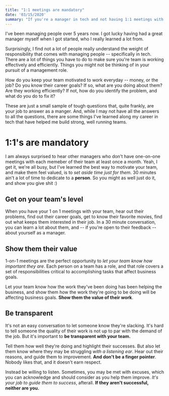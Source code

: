 ```yaml
---
title: "1:1 meetings are mandatory"
date: '03/15/2020'
summary: "If you're a manager in tech and not having 1:1 meetings with your team, you might be doing it wrong."
---
```


I've been managing people over 5 years now. I got lucky having had a great manager myself when I got started, who I really learned a lot from.

Surprisingly, I find not a lot of people really understand the weight of responsibility that comes with managing people -- specifically in tech. There are a lot of things you have to do to make sure you're team is working effectively and efficiently. Things you might not be thinking of in your pursuit of a management role.

How do you keep your team motivated to work everyday -- money, or the job? Do you know their career goals? If so, what are you doing about them? Are they working efficiently? If not, how do you identify the problem, and what do you do to fix it?

These are just a small sample of tough questions that, quite frankly, are your job to answer as a manger. And, while I may not have all the answers to all the questions, there are some things I've learned along my career in tech that have helped me build strong, well running teams.

# 1:1's are mandatory

I am always surprised to hear other managers who don't have one-on-one meetings with each memeber of their team at least once a month. Yeah, I get it, we're all busy, but I've learned the best way to motivate your team, and make them feel valued, is to *set aside time just for them*. 30 minutes ain't a lot of time to dedicate to a **person**. So you might as well just do it, and show you give shit :) 

## Get on your team's level

When you have your 1 on 1 meetings with your team, hear out their problems, find out their career goals, get to know their favorite movies, find out what keeps them interested in their job. In a 30 minute conversation, you can learn a lot about them, and -- if you're open to their feedback -- about yourself as a manager.

## Show them their value

1-on-1 meetings are the perfect opportunity to *let your team know how important they are*. Each person on a team has a role, and that role covers a set of responsibilities critical to accomplishing tasks that affect business goals. 

Let your team know how the work they've been doing has been helping the business, and show them how the work they're going to be doing will be affecting business goals. **Show them the value of their work**.

## Be transparent

It's not an easy conversation to let someone know they're slacking. It's hard to tell someone the quality of their work is not up to par with the demand of the job. But it's important to **be transparent with your team.** 

Tell them how well they're doing and highlight their successes. But also let them know where they may be struggling *with a listening ear*. Hear out their reasons, and guide them to improvement. **And don't be a finger pointer**. Nobody likes that, and it doesn't earn respect.

Instead be willing to listen. Sometimes, you may be met with excuses, which you can acknowledge and should consider as you help them improve. *It's your job to guide them to success*, afterall. **If they aren't successful, neither are you.**

